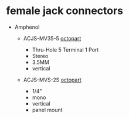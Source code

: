 # female jack connectors

* Amphenol 
  * ACJS-MV35-5 [octopart](https://octopart.com/acjs-mv35-5-amphenol-25883559)
    * Thru-Hole 5 Terminal 1 Port 
    * Stereo
    * 3.5MM 
    * vertical 
  
   * ACJS-MVS-2S [octopart](https://octopart.com/acjm-mvs-2s-amphenol-21124185)
     * 1/4" 
     * mono 
     * vertical 
     * panel mount
